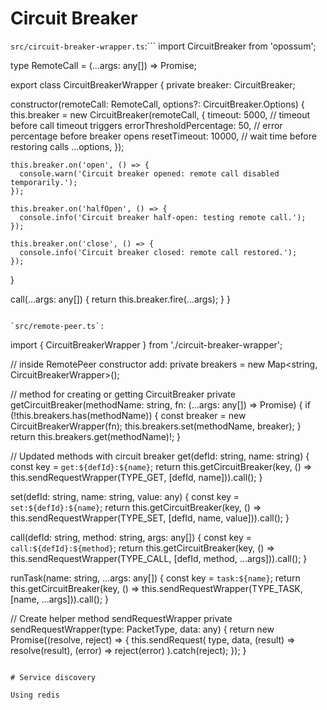 # Circuit Breaker

`src/circuit-breaker-wrapper.ts`:```
import CircuitBreaker from 'opossum';

type RemoteCall = (...args: any[]) => Promise<any>;

export class CircuitBreakerWrapper {
  private breaker: CircuitBreaker;

  constructor(remoteCall: RemoteCall, options?: CircuitBreaker.Options) {
    this.breaker = new CircuitBreaker(remoteCall, {
      timeout: 5000, // timeout before call timeout triggers
      errorThresholdPercentage: 50, // error percentage before breaker opens
      resetTimeout: 10000, // wait time before restoring calls
      ...options,
    });

    this.breaker.on('open', () => {
      console.warn('Circuit breaker opened: remote call disabled temporarily.');
    });

    this.breaker.on('halfOpen', () => {
      console.info('Circuit breaker half-open: testing remote call.');
    });

    this.breaker.on('close', () => {
      console.info('Circuit breaker closed: remote call restored.');
    });
  }

  call(...args: any[]) {
    return this.breaker.fire(...args);
  }
}
```

`src/remote-peer.ts`:
```
import { CircuitBreakerWrapper } from './circuit-breaker-wrapper';

// inside RemotePeer constructor add:
private breakers = new Map<string, CircuitBreakerWrapper>();

// method for creating or getting CircuitBreaker
private getCircuitBreaker(methodName: string, fn: (...args: any[]) => Promise<any>) {
  if (!this.breakers.has(methodName)) {
    const breaker = new CircuitBreakerWrapper(fn);
    this.breakers.set(methodName, breaker);
  }
  return this.breakers.get(methodName)!;
}

// Updated methods with circuit breaker
get(defId: string, name: string) {
  const key = `get:${defId}:${name}`;
  return this.getCircuitBreaker(key, () => this.sendRequestWrapper(TYPE_GET, [defId, name])).call();
}

set(defId: string, name: string, value: any) {
  const key = `set:${defId}:${name}`;
  return this.getCircuitBreaker(key, () => this.sendRequestWrapper(TYPE_SET, [defId, name, value])).call();
}

call(defId: string, method: string, args: any[]) {
  const key = `call:${defId}:${method}`;
  return this.getCircuitBreaker(key, () => this.sendRequestWrapper(TYPE_CALL, [defId, method, ...args])).call();
}

runTask(name: string, ...args: any[]) {
  const key = `task:${name}`;
  return this.getCircuitBreaker(key, () => this.sendRequestWrapper(TYPE_TASK, [name, ...args])).call();
}

// Create helper method sendRequestWrapper
private sendRequestWrapper(type: PacketType, data: any) {
  return new Promise<any>((resolve, reject) => {
    this.sendRequest(
      type,
      data,
      (result) => resolve(result),
      (error) => reject(error)
    ).catch(reject);
  });
}
```

# Service discovery

Using redis
